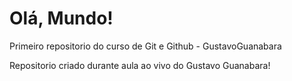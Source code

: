 # Olá, Mundo!
 Primeiro repositorio do curso de Git e Github - GustavoGuanabara


Repositorio criado durante aula ao vivo do Gustavo Guanabara!